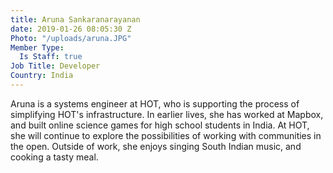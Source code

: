 ```yaml
---
title: Aruna Sankaranarayanan
date: 2019-01-26 08:05:30 Z
Photo: "/uploads/aruna.JPG"
Member Type:
  Is Staff: true
Job Title: Developer
Country: India
---
```


Aruna is a systems engineer at HOT, who is supporting the process of simplifying
 HOT's infrastructure. In earlier lives, she has worked at Mapbox, and
 built online science games for high school students in India. At HOT, she will
 continue to explore the possibilities of working with communities in the open.
 Outside of work, she enjoys singing South Indian music, and cooking a tasty meal.

